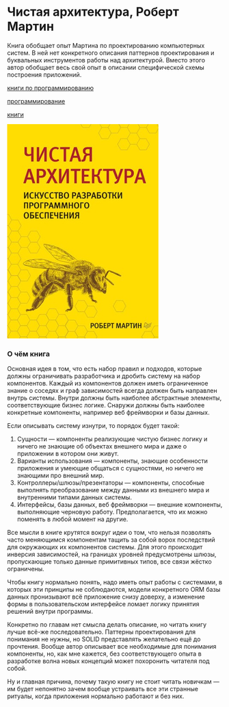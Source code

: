 # Чистая архитектура, Роберт Мартин

Книга обобщает опыт Мартина по проектированию компьютерных систем. В ней нет
конкретного описания паттернов проектирования и буквальных инструментов работы
над архитектурой. Вместо этого автор обобщает весь свой опыт в описании
специфической схемы построения приложений.

[книги по программированию](./meta_knigi_po_programmirovaniy.md)

[программирование](./meta_programmirovanie.md)

[книги](./meta_knigi.md)

![cover](cs_books_chistaya_architectura_martin.jpg)

### О чём книга

Основная идея в том, что есть набор правил и подходов, которые должны
ограничивать разработчика и дробить систему на набор компонентов. Каждый из
компонентов должен иметь ограниченное знание о соседях и граф зависимостей
всегда должен быть направлен внутрь системы. Внутри должны быть наиболее
абстрактные элементы, соответствующие бизнес логике. Снаружи должны быть
наиболее конкретные компоненты, например веб фреймворки и базы данных.

Если описывать систему изнутри, то порядок будет такой:

1. Сущности — компоненты реализующие чистую бизнес логику и ничего не знающие
   об объектах внешнего мира и даже о приложении в котором они живут.
2. Варианты использования — компоненты, знающие особенности приложения и
   умеющие общаться с сущностями, но ничего не знающими про внешний мир.
3. Контроллеры/шлюзы/презентаторы — компоненты, способные выполнять
   преобразование между данными из внешнего мира и внутренними типами данных
   системы.
4. Интерфейсы, базы данных, веб фреймворки — внешние компоненты, выполняющие
   черновую работу. Предполагается, что их можно поменять в любой момент на
   другие.

Все мысли в книге крутятся вокруг идеи о том, что нельзя позволять часто
меняющимся компонентам тащить за собой ворох последствий для окружающих их
компонентов системы. Для этого происходит инверсия зависимостей, на границах
уровней предусмотрены шлюзы, пропускающие только данные примитивных типов, все
связи жёстко ограничены.

Чтобы книгу нормально понять, надо иметь опыт работы с системами, в которых эти
принципы не соблюдаются, модели конкретного ORM базы данных пронизывают всё
приложение снизу доверху, а изменение формы в пользовательском интерфейсе
ломает логику принятия решений внутри программы.

Конкретно по главам нет смысла делать описание, но читать книгу лучше всё-же
последовательно. Паттерны проектирования для понимания не нужны, но SOLID
представлять желательно ещё до прочтения. Вообще автор описывает все
необходимые для понимания компоненты, но, как мне кажется, без соответствующего
опыта в разработке волна новых концепций может похоронить читателя под собой.

Ну и главная причина, почему такую книгу не стоит читать новичкам — им будет
непонятно зачем вообще устраивать все эти странные ритуалы, когда приложения
нормально работают и без них.
